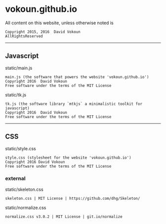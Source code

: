 # vokoun.github.io

All content on this website, unless otherwise noted is

	Copyright 2015, 2016  David Vokoun
	AllRightsReserved

-----------------------------------------------------------------------------

## Javascript

static/main.js
	
	main.js (the software that powers the website 'vokoun.github.io')
	Copyright 2016  David Vokoun
 	Free software under the terms of the MIT License

static/tk.js

	tk.js (the software library `mtkjs` a minimalistic toolkit for javascript)
	Copyright 2016  David Vokoun
	Free software under the terms of the MIT License

-----------------------------------------------------------------------------

## CSS


static/style.css

	style.css (stylesheet for the website 'vokoun.github.io')
	Copyright 2016 David Vokoun
	Free software under the terms of the MIT License


### external

static/skeleton.css

	skeleton.css | MIT License | https://github.com/dhg/Skeleton/

static/normalize.css

	normalize.css v3.0.2 | MIT License | git.io/normalize

